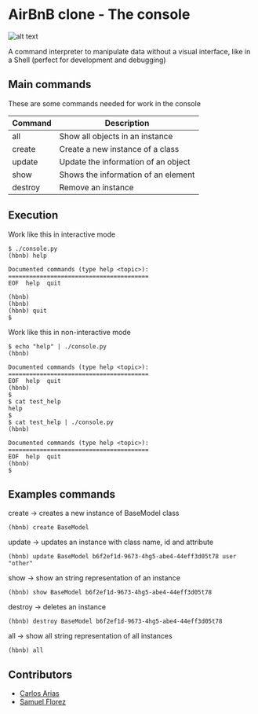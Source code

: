 # AirBnB clone - The console

![alt text](https://psmag.com/.image/t_share/MTU0MTM1MjIzODMzOTk0NjUx/gettyimages-586113550.jpg)

A command interpreter to manipulate data without a visual interface, like in a Shell (perfect for development and debugging)

## Main commands

These are some commands needed for work in the console

| Command | Description |
| ---------- | ---------- |
| all | Show all objects in an instance   |
| create | Create a new instance of a class |
| update | Update the information of an object |
| show | Shows the information of an element |
| destroy | Remove an instance |


## Execution

Work like this in interactive mode

```
$ ./console.py
(hbnb) help

Documented commands (type help <topic>):
========================================
EOF  help  quit

(hbnb) 
(hbnb) 
(hbnb) quit
$
```
Work like this in non-interactive mode
```
$ echo "help" | ./console.py
(hbnb)

Documented commands (type help <topic>):
========================================
EOF  help  quit
(hbnb) 
$
$ cat test_help
help
$
$ cat test_help | ./console.py
(hbnb)

Documented commands (type help <topic>):
========================================
EOF  help  quit
(hbnb) 
$
```
## Examples commands
create -> creates a new instance of BaseModel class
```
(hbnb) create BaseModel
```
update -> updates an instance with class name, id and attribute
```
(hbnb) update BaseModel b6f2ef1d-9673-4hg5-abe4-44eff3d05t78 user "other"
```
show -> show an string representation of an instance
```
(hbnb) show BaseModel b6f2ef1d-9673-4hg5-abe4-44eff3d05t78
```
destroy -> deletes an instance
```
(hbnb) destroy BaseModel b6f2ef1d-9673-4hg5-abe4-44eff3d05t78
```
all -> show all string representation of all instances
```
(hbnb) all
```
## Contributors
- [Carlos Arias](https://github.com/carlosariasf)
- [Samuel Florez](https://github.com/muxanz)
